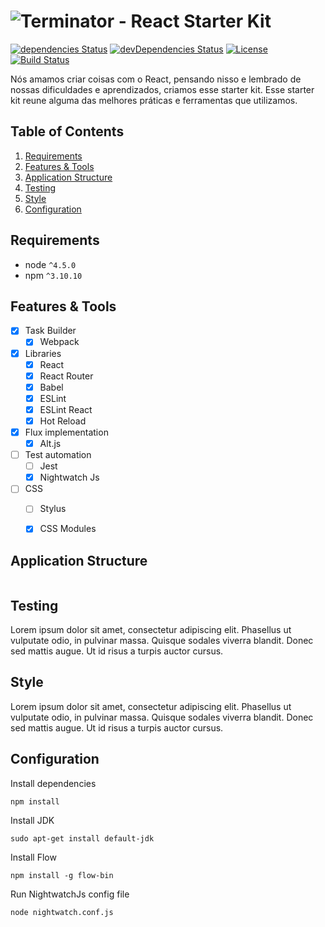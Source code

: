 ![Terminator - React Starter Kit](http://i.imgur.com/SHTYfrJ.jpg)
===

[![dependencies Status](https://david-dm.org/allangrds/terminator-react-starter-kit/status.svg)](https://david-dm.org/allangrds/terminator-react-starter-kit)
[![devDependencies Status](https://david-dm.org/allangrds/terminator-react-starter-kit/dev-status.svg)](https://david-dm.org/allangrds/terminator-react-starter-kit?type=dev)
[![License](https://img.shields.io/github/license/mashape/apistatus.svg?maxAge=2592000)](https://github.com/futurice/pepperoni-app-kit/blob/master/LICENSE)
[![Build Status](https://travis-ci.org/davezuko/react-redux-starter-kit.svg?branch=master)](https://travis-ci.org/davezuko/react-redux-starter-kit)

Nós amamos criar coisas com o React, pensando nisso e lembrado de nossas dificuldades e aprendizados, criamos esse starter kit.
Esse starter kit reune alguma das melhores práticas e ferramentas que utilizamos.

## Table of Contents
1. [Requirements](#requirements)
1. [Features & Tools](#features-and-tools)
1. [Application Structure](#application-structure)
1. [Testing](#testing)
1. [Style](#style)
1. [Configuration](#configuration)

## Requirements
- node `^4.5.0`
- npm `^3.10.10`

## Features & Tools

- [x] Task Builder
  - [x] Webpack
- [x] Libraries
  - [x] React
  - [x] React Router
  - [x] Babel
  - [x] ESLint
  - [x] ESLint React
  - [x] Hot Reload
- [x] Flux implementation
  - [x] Alt.js
- [ ] Test automation
  - [ ] Jest
  - [x] Nightwatch Js
- [ ] CSS
  - [ ] Stylus
  - [x] CSS Modules


## Application Structure
```
```

## Testing
Lorem ipsum dolor sit amet, consectetur adipiscing elit. Phasellus ut vulputate odio, in pulvinar massa. Quisque sodales viverra blandit. Donec sed mattis augue. Ut id risus a turpis auctor cursus.

## Style
Lorem ipsum dolor sit amet, consectetur adipiscing elit. Phasellus ut vulputate odio, in pulvinar massa. Quisque sodales viverra blandit. Donec sed mattis augue. Ut id risus a turpis auctor cursus.

## Configuration

Install dependencies
```
npm install
```

Install JDK
```
sudo apt-get install default-jdk
```

Install Flow
```
npm install -g flow-bin
```

Run NightwatchJs config file
```
node nightwatch.conf.js
```
